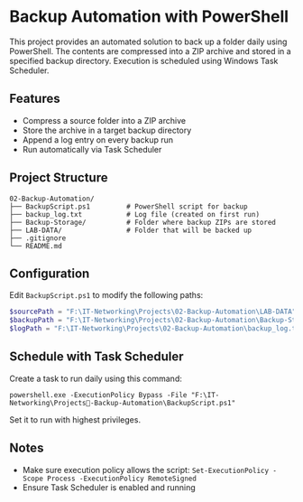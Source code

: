 # Backup Automation with PowerShell

This project provides an automated solution to back up a folder daily using PowerShell. The contents are compressed into a ZIP archive and stored in a specified backup directory. Execution is scheduled using Windows Task Scheduler.

## Features

- Compress a source folder into a ZIP archive
- Store the archive in a target backup directory
- Append a log entry on every backup run
- Run automatically via Task Scheduler

## Project Structure

```
02-Backup-Automation/
├── BackupScript.ps1         # PowerShell script for backup
├── backup_log.txt           # Log file (created on first run)
├── Backup-Storage/          # Folder where backup ZIPs are stored
├── LAB-DATA/                # Folder that will be backed up
├── .gitignore
└── README.md
```

## Configuration

Edit `BackupScript.ps1` to modify the following paths:

```powershell
$sourcePath = "F:\IT-Networking\Projects\02-Backup-Automation\LAB-DATA"
$backupPath = "F:\IT-Networking\Projects\02-Backup-Automation\Backup-Storage"
$logPath = "F:\IT-Networking\Projects\02-Backup-Automation\backup_log.txt"
```

## Schedule with Task Scheduler

Create a task to run daily using this command:

```
powershell.exe -ExecutionPolicy Bypass -File "F:\IT-Networking\Projects-Backup-Automation\BackupScript.ps1"
```

Set it to run with highest privileges.

## Notes

- Make sure execution policy allows the script: `Set-ExecutionPolicy -Scope Process -ExecutionPolicy RemoteSigned`
- Ensure Task Scheduler is enabled and running

